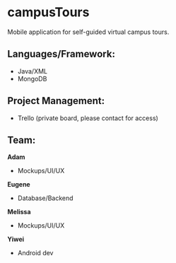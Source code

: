 # campusTours
Mobile application for self-guided virtual campus tours.  

## Languages/Framework:  
- Java/XML  
- MongoDB
  
## Project Management:  
- Trello (private board, please contact for access)  

## Team:  
**Adam**  
- Mockups/UI/UX  

**Eugene**  
- Database/Backend  

**Melissa**  
- Mockups/UI/UX  

**Yiwei**  
- Android dev  